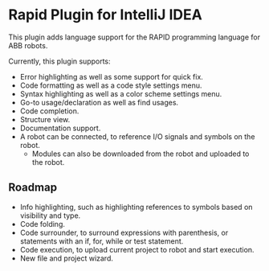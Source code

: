 # Rapid Plugin for IntelliJ IDEA

This plugin adds language support for the RAPID programming language for ABB robots.

Currently, this plugin supports:

* Error highlighting as well as some support for quick fix.
* Code formatting as well as a code style settings menu.
* Syntax highlighting as well as a color scheme settings menu.
* Go-to usage/declaration as well as find usages.
* Code completion.
* Structure view.
* Documentation support.
* A robot can be connected, to reference I/O signals and symbols on the robot.
    * Modules can also be downloaded from the robot and uploaded to the robot.

<h2>Roadmap</h2>

* Info highlighting, such as highlighting references to symbols based on visibility and type.
* Code folding.
* Code surrounder, to surround expressions with parenthesis, or statements with an if, for, while or test statement.
* Code execution, to upload current project to robot and start execution.
* New file and project wizard.